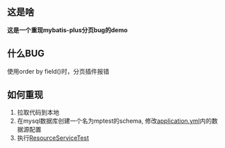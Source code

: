 ## 这是啥
**这是一个重现mybatis-plus分页bug的demo**

## 什么BUG
使用order by field()时，分页插件报错

## 如何重现

1. 拉取代码到本地
2. 在mysql数据库创建一个名为mptest的schema, 修改[application.yml](src/main/resources/application.yml)内的数据源配置
3. 执行[ResourceServiceTest](src/test/java/com/example/mptest/service/ResourceServiceTest.java)
